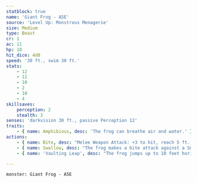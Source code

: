 ```yaml
---
statblock: true
name: 'Giant Frog - A5E'
source: 'Level Up: Monstrous Menagerie'
size: Medium
type: Beast
cr: 1
ac: 11
hp: 18
hit_dice: 4d8
speed: '30 ft., swim 30 ft.'
stats:
    - 12
    - 12
    - 10
    - 2
    - 10
    - 4
skillsaves:
    perception: 2
    stealth: 3
senses: 'darkvision 30 ft., passive Perception 12'
traits:
    - { name: Amphibious, desc: 'The frog can breathe air and water.' }
actions:
    - { name: Bite, desc: "Melee Weapon Attack: +3 to hit, reach 5 ft., one target. Hit: 4 (1d6+1) piercing damage and the target is grappled (escape DC 11). Until this grapple ends, the frog can't bite another target." }
    - { name: Swallow, desc: "The frog makes a bite attack against a Small or smaller creature it is grappling. If the attack hits and the frog has not swallowed another creature, the target is swallowed and the grapple ends. A swallowed creature has total cover from attacks from outside the frog, it is blinded and restrained, and it takes 5 (2d4) acid damage at the beginning of each of the frog's turns. If the frog dies, the target is no longer swallowed." }
    - { name: 'Vaulting Leap', desc: "The frog jumps up to 10 feet horizontally and 5 feet vertically. If it's within 5 feet of a creature that it is not grappling at the end of this movement, it may make a bite attack against that creature with advantage." }

---
```

```statblock
monster: Giant Frog - A5E
```

